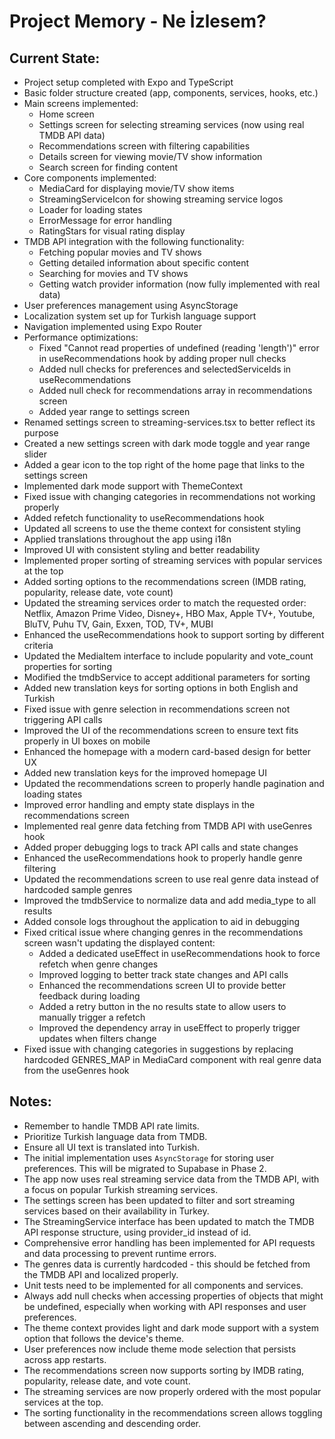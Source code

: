 # Project Memory - Ne İzlesem?

## Current State:
- Project setup completed with Expo and TypeScript
- Basic folder structure created (app, components, services, hooks, etc.)
- Main screens implemented:
  - Home screen
  - Settings screen for selecting streaming services (now using real TMDB API data)
  - Recommendations screen with filtering capabilities
  - Details screen for viewing movie/TV show information
  - Search screen for finding content
- Core components implemented:
  - MediaCard for displaying movie/TV show items
  - StreamingServiceIcon for showing streaming service logos
  - Loader for loading states
  - ErrorMessage for error handling
  - RatingStars for visual rating display
- TMDB API integration with the following functionality:
  - Fetching popular movies and TV shows
  - Getting detailed information about specific content
  - Searching for movies and TV shows
  - Getting watch provider information (now fully implemented with real data)
- User preferences management using AsyncStorage
- Localization system set up for Turkish language support
- Navigation implemented using Expo Router
- Performance optimizations:
  - Fixed "Cannot read properties of undefined (reading 'length')" error in useRecommendations hook by adding proper null checks
  - Added null checks for preferences and selectedServiceIds in useRecommendations
  - Added null check for recommendations array in recommendations screen
  - Added year range to settings screen
- Renamed settings screen to streaming-services.tsx to better reflect its purpose
- Created a new settings screen with dark mode toggle and year range slider
- Added a gear icon to the top right of the home page that links to the settings screen
- Implemented dark mode support with ThemeContext
- Fixed issue with changing categories in recommendations not working properly
- Added refetch functionality to useRecommendations hook
- Updated all screens to use the theme context for consistent styling
- Applied translations throughout the app using i18n
- Improved UI with consistent styling and better readability
- Implemented proper sorting of streaming services with popular services at the top
- Added sorting options to the recommendations screen (IMDB rating, popularity, release date, vote count)
- Updated the streaming services order to match the requested order: Netflix, Amazon Prime Video, Disney+, HBO Max, Apple TV+, Youtube, BluTV, Puhu TV, Gain, Exxen, TOD, TV+, MUBI
- Enhanced the useRecommendations hook to support sorting by different criteria
- Updated the MediaItem interface to include popularity and vote_count properties for sorting
- Modified the tmdbService to accept additional parameters for sorting
- Added new translation keys for sorting options in both English and Turkish
- Fixed issue with genre selection in recommendations screen not triggering API calls
- Improved the UI of the recommendations screen to ensure text fits properly in UI boxes on mobile
- Enhanced the homepage with a modern card-based design for better UX
- Added new translation keys for the improved homepage UI
- Updated the recommendations screen to properly handle pagination and loading states
- Improved error handling and empty state displays in the recommendations screen
- Implemented real genre data fetching from TMDB API with useGenres hook
- Added proper debugging logs to track API calls and state changes
- Enhanced the useRecommendations hook to properly handle genre filtering
- Updated the recommendations screen to use real genre data instead of hardcoded sample genres
- Improved the tmdbService to normalize data and add media_type to all results
- Added console logs throughout the application to aid in debugging
- Fixed critical issue where changing genres in the recommendations screen wasn't updating the displayed content:
  - Added a dedicated useEffect in useRecommendations hook to force refetch when genre changes
  - Improved logging to better track state changes and API calls
  - Enhanced the recommendations screen UI to provide better feedback during loading
  - Added a retry button in the no results state to allow users to manually trigger a refetch
  - Improved the dependency array in useEffect to properly trigger updates when filters change
- Fixed issue with changing categories in suggestions by replacing hardcoded GENRES_MAP in MediaCard component with real genre data from the useGenres hook

## Notes:

- Remember to handle TMDB API rate limits.
- Prioritize Turkish language data from TMDB.
- Ensure all UI text is translated into Turkish.
- The initial implementation uses `AsyncStorage` for storing user preferences. This will be migrated to Supabase in Phase 2.
- The app now uses real streaming service data from the TMDB API, with a focus on popular Turkish streaming services.
- The settings screen has been updated to filter and sort streaming services based on their availability in Turkey.
- The StreamingService interface has been updated to match the TMDB API response structure, using provider_id instead of id.
- Comprehensive error handling has been implemented for API requests and data processing to prevent runtime errors.
- The genres data is currently hardcoded - this should be fetched from the TMDB API and localized properly.
- Unit tests need to be implemented for all components and services.
- Always add null checks when accessing properties of objects that might be undefined, especially when working with API responses and user preferences.
- The theme context provides light and dark mode support with a system option that follows the device's theme.
- User preferences now include theme mode selection that persists across app restarts.
- The recommendations screen now supports sorting by IMDB rating, popularity, release date, and vote count.
- The streaming services are now properly ordered with the most popular services at the top.
- The sorting functionality in the recommendations screen allows toggling between ascending and descending order.